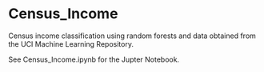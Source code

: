 # Census_Income
 Census income classification using random forests and data obtained from the UCI Machine Learning Repository.

 See Census_Income.ipynb for the Jupter Notebook.
